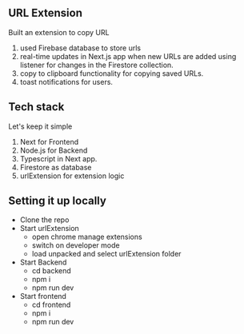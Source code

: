 ## URL Extension

Built an extension to copy URL

1. used Firebase database to store urls
2. real-time updates in Next.js app when new URLs are added using listener for changes in the Firestore collection.
3. copy to clipboard functionality for copying saved URLs.
4. toast notifications for users.

## Tech stack

Let's keep it simple

1. Next for Frontend
2. Node.js for Backend
3. Typescript in Next app.
4. Firestore as database
5. urlExtension for extension logic

## Setting it up locally

- Clone the repo
- Start urlExtension
  - open chrome manage extensions
  - switch on developer mode
  - load unpacked and select urlExtension folder
- Start Backend
  - cd backend
  - npm i
  - npm run dev
- Start frontend
  - cd frontend
  - npm i
  - npm run dev
